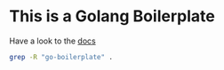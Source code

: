 # This is a Golang Boilerplate

Have a look to the [docs](docs)

```bash
grep -R "go-boilerplate" .
```
